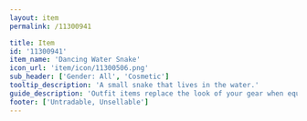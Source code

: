 ```yaml
---
layout: item
permalink: /11300941

title: Item
id: '11300941'
item_name: 'Dancing Water Snake'
icon_url: 'item/icon/11300506.png'
sub_header: ['Gender: All', 'Cosmetic']
tooltip_description: 'A small snake that lives in the water.'
guide_description: 'Outfit items replace the look of your gear when equipped.'
footer: ['Untradable, Unsellable']
---
```

